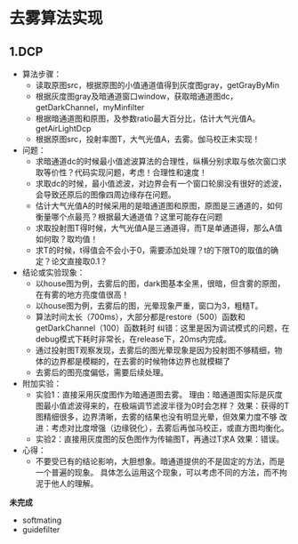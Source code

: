 # 去雾算法实现

## 1.DCP
- 算法步骤：
  - 读取原图src，根据原图的小值通道值得到灰度图gray，getGrayByMin
  - 根据灰度图gray及暗通道窗口window，获取暗通道图dc，getDarkChannel，myMinfilter
  - 根据暗通道图和原图，及参数ratio最大百分比，估计大气光值A。getAirLightDcp
  - 根据原图src，投射率图T，大气光值A，去雾。伽马校正未实现！
- 问题：
  - 求暗通道dc的时候最小值滤波算法的合理性，纵横分别求取与依次窗口求取等价性？代码实现问题，考虑！合理性和速度！
  - 求取dc的时候，最小值滤波，对边界会有一个窗口轮廓没有很好的滤波，会导致还原后的图像四周边缘存在问题。
  - 估计大气光值A的时候采用的是暗通道图和原图，原图是三通道的，如何衡量哪个点最亮？根据最大通道值？这里可能存在问题
  - 求取投射图T得时候，大气光值A是三通道得，而T是单通道得，那么A值如何取？取均值！
  - 求T的时候，t得值会不会小于0，需要添加处理？t的下限T0的取值的确定？论文直接取0.1？
- 结论或实验现象：
  - 以house图为例，去雾后的图，dark图基本全黑，很暗，但含雾的原图，在有雾的地方亮度值很高！
  - 以house图为例，去雾后的图，光晕现象严重，窗口为3，粗糙T。
  - 算法时间太长（700ms），大部分都是restore（500）函数和getDarkChannel（100）函数耗时
    纠错：这里是因为调试模式的问题，在debug模式下耗时非常长，在release下，20ms内完成。
  - 通过投射图T观察发现，去雾后的图光晕现象是因为投射图不够精细，物体的边界都是模糊的，在去雾的时候物体边界也就模糊了
  - 去雾后的图亮度偏低，需要后续处理。
- 附加实验：
  - 实验1：直接采用灰度图作为暗通道图去雾。
    理由：暗通道图实际是灰度图最小值滤波得来的，在极端调节滤波半径为0时会怎样？
	效果：获得的T图精细很多，边界清晰，去雾的结果也没有明显光晕，但效果力度不够
	改进：考虑对比度增强（边缘锐化），去雾后再伽马校正，或直方图均衡化。
  - 实验2：直接用灰度图的反色图作为传输图T，再通过T求A
    效果：错误。
- 心得：
  - 不要受已有的结论影响，大胆想象。暗通道提供的不是固定的方法，而是一个普遍的现象。
    具体怎么运用这个现象，可以考虑不同的方法，而不拘泥于他人的理解。

**未完成**
- softmating
- guidefilter